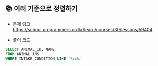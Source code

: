## 📚 여러 기준으로 정렬하기
- 문제 링크
  <br /> https://school.programmers.co.kr/learn/courses/30/lessons/59404
  
- 풀이 코드
```sql
SELECT ANIMAL_ID, NAME
FROM ANIMAL_INS
WHERE INTAKE_CONDITION LIKE 'Sick'
``` 
